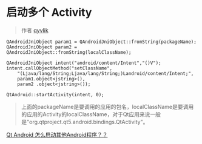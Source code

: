 # 启动多个 Activity

> 作者 [qyvlik](http://blog.qyvlik.space)

```
QAndroidJniObject param1 = QAndroidJniObject::fromString(packageName);
QAndroidJniObject param2 = QAndroidJniObject::fromString(localClassName);
 
QAndroidJniObject intent("android/content/Intent","()V");
intent.callObjectMethod("setClassName",
	"(Ljava/lang/String;Ljava/lang/String;)Landroid/content/Intent;",
	param1.object<jstring>(),
	param2 .object<jstring>());
 
QtAndroid::startActivity(intent, 0);
```

> 上面的packageName是要调用的应用的包名，localClassName是要调用的应用的Activity的localClassName，对于Qt应用来说一般是"org.qtproject.qt5.android.bindings.QtActivity"。

[Qt Android 怎么启动其他Android程序？？](http://bbs.csdn.net/topics/391113217)
